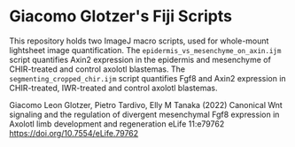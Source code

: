 # Giacomo Glotzer's Fiji Scripts
This repository holds two ImageJ macro scripts, used for whole-mount lightsheet image quantification. 
The `epidermis_vs_mesenchyme_on_axin.ijm` script quantifies Axin2 expression in the epidermis and mesenchyme of CHIR-treated and control axolotl blastemas. 
The `segmenting_cropped_chir.ijm` script quantifies Fgf8 and Axin2 expression in CHIR-treated, IWR-treated and control axolotl blastemas. 

Giacomo Leon Glotzer, Pietro Tardivo, Elly M Tanaka (2022) Canonical Wnt signaling and the regulation of divergent mesenchymal Fgf8 expression in Axolotl limb development and regeneration eLife 11:e79762
https://doi.org/10.7554/eLife.79762

